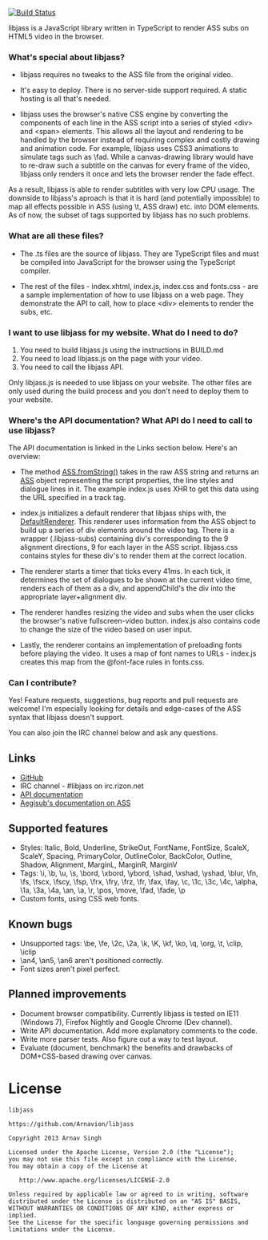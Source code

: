 [![Build Status](https://travis-ci.org/Arnavion/libjass.png?branch=master)](https://travis-ci.org/Arnavion/libjass)

libjass is a JavaScript library written in TypeScript to render ASS subs on HTML5 video in the browser.


### What's special about libjass?

* libjass requires no tweaks to the ASS file from the original video.

* It's easy to deploy. There is no server-side support required. A static hosting is all that's needed.

* libjass uses the browser's native CSS engine by converting the components of each line in the ASS script into a series of styled &lt;div&gt; and &lt;span&gt; elements. This allows all the layout and rendering to be handled by the browser instead of requiring complex and costly drawing and animation code. For example, libjass uses CSS3 animations to simulate tags such as \fad. While a canvas-drawing library would have to re-draw such a subtitle on the canvas for every frame of the video, libjass only renders it once and lets the browser render the fade effect.

As a result, libjass is able to render subtitles with very low CPU usage. The downside to libjass's aproach is that it is hard (and potentially impossible) to map all effects possible in ASS (using \t, ASS draw) etc. into DOM elements. As of now, the subset of tags supported by libjass has no such problems.


### What are all these files?

* The .ts files are the source of libjass. They are TypeScript files and must be compiled into JavaScript for the browser using the TypeScript compiler.

* The rest of the files - index.xhtml, index.js, index.css and fonts.css - are a sample implementation of how to use libjass on a web page. They demonstrate the API to call, how to place &lt;div&gt; elements to render the subs, etc.


### I want to use libjass for my website. What do I need to do?

1. You need to build libjass.js using the instructions in BUILD.md
1. You need to load libjass.js on the page with your video.
1. You need to call the libjass API.

Only libjass.js is needed to use libjass on your website. The other files are only used during the build process and you don't need to deploy them to your website.


### Where's the API documentation? What API do I need to call to use libjass?

The API documentation is linked in the Links section below. Here's an overview:

* The method [ASS.fromString()](http://arnavion.github.io/libjass/api.xhtml#libjass.ASS.fromString) takes in the raw ASS string and returns an [ASS](http://arnavion.github.io/libjass/api.xhtml#libjass.ASS) object representing the script properties, the line styles and dialogue lines in it. The example index.js uses XHR to get this data using the URL specified in a track tag.

* index.js initializes a default renderer that libjass ships with, the [DefaultRenderer](http://arnavion.github.io/libjass/api.xhtml#libjass.renderers.DefaultRenderer). This renderer uses information from the ASS object to build up a series of div elements around the video tag. There is a wrapper (.libjass-subs) containing div's corresponding to the 9 alignment directions, 9 for each layer in the ASS script. libjass.css contains styles for these div's to render them at the correct location.

* The renderer starts a timer that ticks every 41ms. In each tick, it determines the set of dialogues to be shown at the current video time, renders each of them as a div, and appendChild's the div into the appropriate layer+alignment div.

* The renderer handles resizing the video and subs when the user clicks the browser's native fullscreen-video button. index.js also contains code to change the size of the video based on user input.

* Lastly, the renderer contains an implementation of preloading fonts before playing the video. It uses a map of font names to URLs - index.js creates this map from the @font-face rules in fonts.css.


### Can I contribute?

Yes! Feature requests, suggestions, bug reports and pull requests are welcome! I'm especially looking for details and edge-cases of the ASS syntax that libjass doesn't support.

You can also join the IRC channel below and ask any questions.


## Links

* [GitHub](https://github.com/Arnavion/libjass/)
* IRC channel - #libjass on irc.rizon.net
* [API documentation](http://arnavion.github.io/libjass/api.xhtml)
* [Aegisub's documentation on ASS](http://docs.aegisub.org/3.0/ASS_Tags/)


## Supported features

* Styles: Italic, Bold, Underline, StrikeOut, FontName, FontSize, ScaleX, ScaleY, Spacing, PrimaryColor, OutlineColor, BackColor, Outline, Shadow, Alignment, MarginL, MarginR, MarginV
* Tags: \i, \b, \u, \s, \bord, \xbord, \ybord, \shad, \xshad, \yshad, \blur, \fn, \fs, \fscx, \fscy, \fsp, \frx, \fry, \frz, \fr, \fax, \fay, \c, \1c, \3c, \4c, \alpha, \1a, \3a, \4a, \an, \a, \r, \pos, \move, \fad, \fade, \p
* Custom fonts, using CSS web fonts.


## Known bugs

* Unsupported tags: \be, \fe, \2c, \2a, \k, \K, \kf, \ko, \q, \org, \t, \clip, \iclip
* \an4, \an5, \an6 aren't positioned correctly.
* Font sizes aren't pixel perfect.


## Planned improvements

* Document browser compatibility. Currently libjass is tested on IE11 (Windows 7), Firefox Nightly and Google Chrome (Dev channel).
* Write API documentation. Add more explanatory comments to the code.
* Write more parser tests. Also figure out a way to test layout.
* Evaluate (document, benchmark) the benefits and drawbacks of DOM+CSS-based drawing over canvas.


# License

```
libjass

https://github.com/Arnavion/libjass

Copyright 2013 Arnav Singh

Licensed under the Apache License, Version 2.0 (the "License");
you may not use this file except in compliance with the License.
You may obtain a copy of the License at

   http://www.apache.org/licenses/LICENSE-2.0

Unless required by applicable law or agreed to in writing, software
distributed under the License is distributed on an "AS IS" BASIS,
WITHOUT WARRANTIES OR CONDITIONS OF ANY KIND, either express or implied.
See the License for the specific language governing permissions and
limitations under the License.
```
